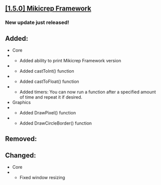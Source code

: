 ## [[1.5.0] Mikicrep Framework](https://miki.macakom.net/projects/mf)
### New update just released!

## Added:
- Core
- - Added ability to print Mikicrep Framework version
- - Added castToInt() function
- - Added castToFloat() function
- - Added timers: You can now run a function after a specified amount of time and repeat it if desired.
- Graphics
- - Added DrawPixel() function
- - Added DrawCircleBorder() function

## Removed:

## Changed:
- Core
- - Fixed window resizing
